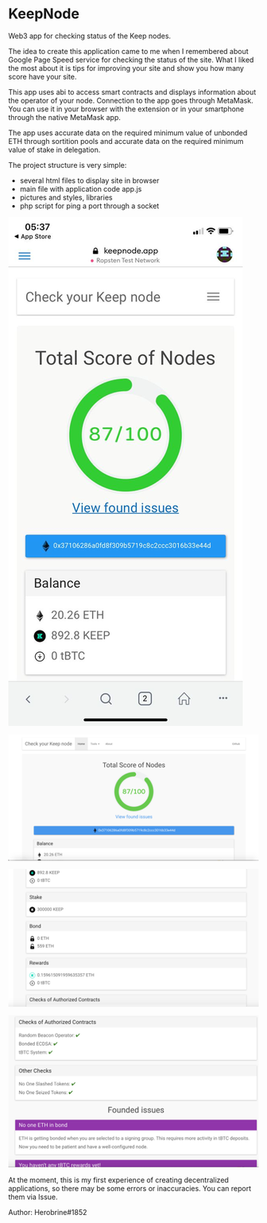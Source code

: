 # KeepNode
Web3 app for checking status of the Keep nodes.

The idea to create this application came to me when I remembered about Google Page Speed service for checking the status of the site. What I liked the most about it is tips for improving your site and show you how many score have your site.

This app uses abi to access smart contracts and displays information about the operator of your node. Connection to the app goes through MetaMask. You can use it in your browser with the extension or in your smartphone through the native MetaMask app.

The app uses accurate data on the required minimum value of unbonded ETH through sortition pools and accurate data on the required minimum value of stake in delegation.

The project structure is very simple:
- several html files to display site in browser
- main file with application code app.js
- pictures and styles, libraries
- php script for ping a port through a socket

![Mobile interface](img/screenshots/screen4.png?raw=true)

![Desktop interface](img/screenshots/screen1.png?raw=true)

![Desktop interface](img/screenshots/screen2.png?raw=true)

![Desktop interface](img/screenshots/screen3.png?raw=true)

At the moment, this is my first experience of creating decentralized applications, so there may be some errors or inaccuracies. You can report them via Issue.

Author: Herobrine#1852
